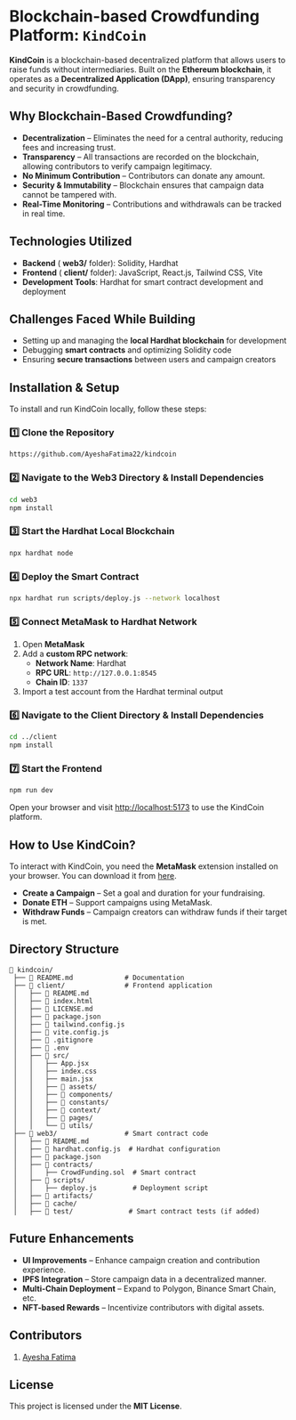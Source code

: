 # Blockchain-based Crowdfunding Platform: `KindCoin`

**KindCoin** is a blockchain-based decentralized platform that allows users to raise funds without intermediaries. Built on the **Ethereum blockchain**, it operates as a **Decentralized Application (DApp)**, ensuring transparency and security in crowdfunding.

## Why Blockchain-Based Crowdfunding?

- **Decentralization** – Eliminates the need for a central authority, reducing fees and increasing trust.
- **Transparency** – All transactions are recorded on the blockchain, allowing contributors to verify campaign legitimacy.
- **No Minimum Contribution** – Contributors can donate any amount.
- **Security & Immutability** – Blockchain ensures that campaign data cannot be tampered with.
- **Real-Time Monitoring** – Contributions and withdrawals can be tracked in real time.

## Technologies Utilized

- **Backend** ( **web3/** folder): Solidity, Hardhat
- **Frontend** ( **client/** folder): JavaScript, React.js, Tailwind CSS, Vite
- **Development Tools**: Hardhat for smart contract development and deployment

## Challenges Faced While Building

- Setting up and managing the **local Hardhat blockchain** for development
- Debugging **smart contracts** and optimizing Solidity code
- Ensuring **secure transactions** between users and campaign creators

## Installation & Setup

To install and run KindCoin locally, follow these steps:

### **1️⃣ Clone the Repository**
```bash
https://github.com/AyeshaFatima22/kindcoin
```

### **2️⃣ Navigate to the Web3 Directory & Install Dependencies**
```bash
cd web3
npm install
```

### **3️⃣ Start the Hardhat Local Blockchain**
```bash
npx hardhat node
```

### **4️⃣ Deploy the Smart Contract**
```bash
npx hardhat run scripts/deploy.js --network localhost
```

### **5️⃣ Connect MetaMask to Hardhat Network**
1. Open **MetaMask**
2. Add a **custom RPC network**:
   - **Network Name**: Hardhat
   - **RPC URL**: `http://127.0.0.1:8545`
   - **Chain ID**: `1337`
3. Import a test account from the Hardhat terminal output

### **6️⃣ Navigate to the Client Directory & Install Dependencies**
```bash
cd ../client
npm install
```

### **7️⃣ Start the Frontend**
```bash
npm run dev
```

Open your browser and visit [http://localhost:5173](http://localhost:5173) to use the KindCoin platform.

## How to Use KindCoin?

To interact with KindCoin, you need the **MetaMask** extension installed on your browser. You can download it from [here](https://metamask.io/download/).

- **Create a Campaign** – Set a goal and duration for your fundraising.
- **Donate ETH** – Support campaigns using MetaMask.
- **Withdraw Funds** – Campaign creators can withdraw funds if their target is met.

## Directory Structure

```
📂 kindcoin/
 ├── 📄 README.md             # Documentation
 ├── 📂 client/               # Frontend application
 │   ├── 📄 README.md
 │   ├── 📄 index.html
 │   ├── 📄 LICENSE.md
 │   ├── 📄 package.json
 │   ├── 📄 tailwind.config.js
 │   ├── 📄 vite.config.js
 │   ├── 📄 .gitignore
 │   ├── 📄 .env
 │   ├── 📂 src/
 │   │   ├── App.jsx
 │   │   ├── index.css
 │   │   ├── main.jsx
 │   │   ├── 📂 assets/
 │   │   ├── 📂 components/
 │   │   ├── 📂 constants/
 │   │   ├── 📂 context/
 │   │   ├── 📂 pages/
 │   │   └── 📂 utils/
 ├── 📂 web3/                 # Smart contract code
 │   ├── 📄 README.md
 │   ├── 📄 hardhat.config.js  # Hardhat configuration
 │   ├── 📄 package.json
 │   ├── 📂 contracts/
 │   │   ├── CrowdFunding.sol  # Smart contract
 │   ├── 📂 scripts/
 │   │   ├── deploy.js         # Deployment script
 │   ├── 📂 artifacts/
 │   ├── 📂 cache/
 │   ├── 📂 test/              # Smart contract tests (if added)
```

## Future Enhancements

- **UI Improvements** – Enhance campaign creation and contribution experience.
- **IPFS Integration** – Store campaign data in a decentralized manner.
- **Multi-Chain Deployment** – Expand to Polygon, Binance Smart Chain, etc.
- **NFT-based Rewards** – Incentivize contributors with digital assets.

## Contributors

1. [Ayesha Fatima](https://github.com/AyeshaFatima22)

## License

This project is licensed under the **MIT License**.

